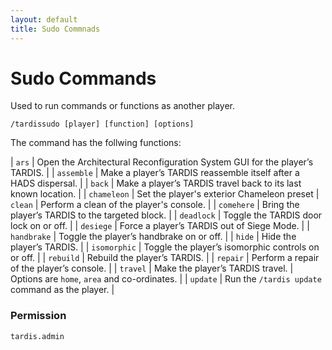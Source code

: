 ```yaml
---
layout: default
title: Sudo Commnads
---
```


# Sudo Commands

Used to run commands or functions as another player.

```
/tardissudo [player] [function] [options]
```

The command has the follwing functions:

| `ars` | Open the Architectural Reconfiguration System GUI for the player’s TARDIS. |
| `assemble` | Make a player’s TARDIS reassemble itself after a HADS dispersal. |
| `back` | Make a player’s TARDIS travel back to its last known location. |
| `chameleon` | Set the player's exterior Chameleon preset
| `clean` | Perform a clean of the player's console. |
| `comehere` | Bring the player’s TARDIS to the targeted block. |
| `deadlock` | Toggle the TARDIS door lock on or off. |
| `desiege` | Force a player’s TARDIS out of Siege Mode. |
| `handbrake` | Toggle the player’s handbrake on or off. |
| `hide` | Hide the player’s TARDIS. |
| `isomorphic` | Toggle the player’s isomorphic controls on or off. |
| `rebuild` | Rebuild the player’s TARDIS. |
| `repair` | Perform a repair of the player’s console. |
| `travel` | Make the player’s TARDIS travel. | Options are `home`, `area` and co-ordinates. |
| `update` | Run the `/tardis update` command as the player. |

### Permission

```
tardis.admin
```
